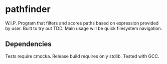 # pathfinder
W.I.P.
Program that filters and scores paths based on expression provided by user. 
Built to try out TDD. Main usage will be quick filesystem navigation.

## Dependencies
Tests require cmocka.
Release build requires only stdlib.
Tested with GCC.

